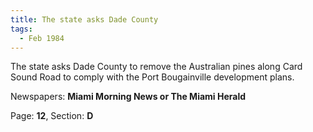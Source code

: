 ```yaml
---  
title: The state asks Dade County  
tags:  
  - Feb 1984  
---  
```

  
The state asks Dade County to remove the Australian pines along Card Sound Road to comply with the Port Bougainville development plans.  
  
Newspapers: **Miami Morning News or The Miami Herald**  
  
Page: **12**, Section: **D** 
